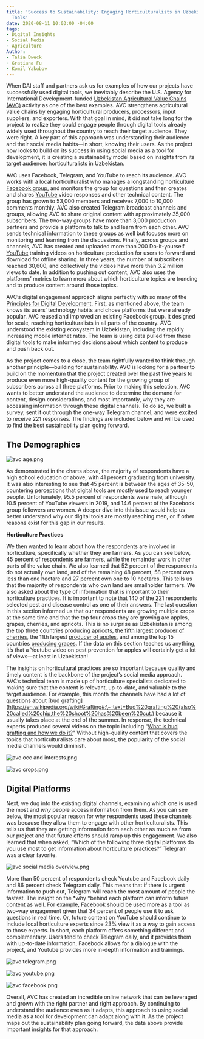 ```yaml
---
title: 'Success to Sustainability: Engaging Horticulturalists in Uzbekistan with Digital
  Tools'
date: 2020-08-11 10:03:00 -04:00
tags:
- Digital Insights
- Social Media
- Agriculture
Author:
- Talia Dweck
- Gratiana Fu
- Komil Yakubov
---
```


When DAI staff and partners ask us for examples of how our projects have successfully used digital tools, we inevitably describe the U.S. Agency for International Development-funded [Uzbekistan Agricultural Value Chains (AVC)](https://www.dai.com/our-work/projects/uzbekistan-usaid-agricultural-value-chain-activity-uzbekistan-uzbekistan-avc) activity as one of the best examples. AVC strengthens agricultural value chains by engaging horticultural producers, processors, input suppliers, and exporters. With that goal in mind, it did not take long for the project to realize they could engage people through digital tools already widely used throughout the country to reach their target audience. They were right. A key part of this approach was understanding their audience and their social media habits—in short, knowing their users. As the project now looks to build on its success in using social media as a tool for development, it is creating a sustainability model based on insights from its target audience: horticulturalists in Uzbekistan.

AVC uses Facebook, Telegram, and YouTube to reach its audience. AVC works with a local horticulturalist who manages a longstanding horticulture [Facebook group](https://www.facebook.com/groups/bogdorchilik), and monitors the group for questions and then creates and shares [YouTube](https://www.youtube.com/channel/UCpGVyZ0yok7YPxAw9-omMhA) video responses and other technical content. The group has grown to 53,000 members and receives 7,000 to 10,000 comments monthly. AVC also created Telegram broadcast channels and groups, allowing AVC to share original content with approximately 35,000 subscribers. The two-way groups have more than 3,000 production partners and provide a platform to talk to and learn from each other. AVC sends technical information to these groups as well but focuses more on monitoring and learning from the discussions. Finally, across groups and channels, AVC has created and uploaded more than 200 Do-it-yourself [YouTube](https://www.youtube.com/channel/UCpGVyZ0yok7YPxAw9-omMhA) training videos on horticulture production for users to forward and download for offline sharing. In three years, the number of subscribers reached 30,600, and collectively the videos have more than 3.2 million views to date. In addition to pushing out content, AVC also uses the platforms’ metrics to learn more about which horticulture topics are trending and to produce content around those topics.

AVC’s digital engagement approach aligns perfectly with so many of the [Principles for Digital Development](https://digitalprinciples.org/). First, as mentioned above, the team knows its users’ technology habits and chose platforms that were already popular. AVC reused and improved an existing Facebook group. It designed for scale, reaching horticulturalists in all parts of the country. AVC understood the existing ecosystem in Uzbekistan, including the rapidly increasing mobile internet rates. The team is using data pulled from these digital tools to make informed decisions about which content to produce and push back out.

As the project comes to a close, the team rightfully wanted to think through another principle—building for sustainability. AVC is looking for a partner to build on the momentum that the project created over the past five years to produce even more high-quality content for the growing group of subscribers across all three platforms. Prior to making this selection, AVC wants to better understand the audience to determine the demand for content, design considerations, and most importantly, why they are accessing information through these digital channels. To do so, we built a survey, sent it out through the one-way Telegram channel, and were excited to receive 221 responses. The findings are included below and will be used to find the best sustainability plan going forward.

## The Demographics

![avc age.png](/uploads/avc%20age.png)

As demonstrated in the charts above, the majority of respondents have a high school education or above, with 41 percent graduating from university. It was also interesting to see that 45 percent is between the ages of 35-50, countering perceptions that digital tools are mostly used to reach younger people. Unfortunately, 95.5 percent of respondents were male, although 10.5 percent of YouTube viewers in 2019, and 14.6 percent of the Facebook group followers are women. A deeper dive into this issue would help us better understand why our digital tools are mostly reaching men, or if other reasons exist for this gap in our results.

**Horticulture Practices**

We then wanted to learn about how the respondents are involved in horticulture, specifically whether they are farmers. As you can see below, 45 percent of respondents are farmers, while the remainder work in other parts of the value chain. We also learned that 52 percent of the respondents do not actually own land, and of the remaining 48 percent, 58 percent own less than one hectare and 27 percent own one to 10 hectares. This tells us that the majority of respondents who own land are smallholder farmers. We also asked about the type of information that is important to their horticulture practices. It is important to note that 140 of the 221 respondents selected pest and disease control as one of their answers. The last question in this section informed us that our respondents are growing multiple crops at the same time and that the top four crops they are growing are apples, grapes, cherries, and apricots. This is no surprise as Uzbekistan is among the top three countries [producing apricots](https://en.wikipedia.org/wiki/List_of_countries_by_apricot_production), [the fifth largest producer of cherries](https://www.tridge.com/intelligences/sweet-cherry), the 11th largest [producer of apples](https://www.tridge.com/intelligences/apple/UZ), and among the top 15 countries [producing grapes](https://www.tridge.com/intelligences/grape/UZ). If the data on this section teaches us anything, it’s that a Youtube video on pest prevention for apples will certainly get a lot of views—at least in Uzbekistan!

The insights on horticultural practices are so important because quality and timely content is the backbone of the project’s social media approach. AVC’s technical team is made up of horticulture specialists dedicated to making sure that the content is relevant, up-to-date, and valuable to the target audience. For example, this month the channels have had a lot of questions about \[bud grafting\](https://en.wikipedia.org/wiki/Grafting#:\~:text=Bud%20grafting%20(also%20called%20chip,the%20shoot%20has%20been%20cut.) because it usually takes place at the end of the summer. In response, the technical experts produced several videos on the topic including “[What is bud grafting and how we do it?](https://www.youtube.com/watch?v=IE0eoqR4zlA&t=196s)" Without high-quality content that covers the topics that horticulturalists care about most, the popularity of the social media channels would diminish.

![avc occ and interests.png](/uploads/avc%20occ%20and%20interests.png)

![avc crops.png](/uploads/avc%20crops.png)

## Digital Platforms

Next, we dug into the existing digital channels, examining which one is used the most and *why* people access information from them. As you can see below, the most popular reason for why respondents used these channels was because they allow them to engage with other horticulturalists. This tells us that they are getting information from each other as much as from our project and that future efforts should ramp up this engagement. We also learned that when asked, “Which of the following three digital platforms do you use most to get information about horticulture practices?” Telegram was a clear favorite.

![avc social media overview.png](/uploads/avc%20social%20media%20overview.png)

More than 50 percent of respondents check Youtube and Facebook daily and 86 percent check Telegram daily. This means that if there is urgent information to push out, Telegram will reach the most amount of people the fastest. The insight on the \*why \*behind each platform can inform future content as well. For example, Facebook should be used more as a tool as two-way engagement given that 34 percent of people use it to ask questions in real time. Or, future content on YouTube should continue to include local horticulture experts since 23% view it as a way to gain access to those experts. In short, each platform offers something different and complementary. Users tend to check Telegram daily, and it provides them with up-to-date information, Facebook allows for a dialogue with the project, and Youtube provides more in-depth information and trainings.

![avc telegram.png](/uploads/avc%20telegram.png)

![avc youtube.png](/uploads/avc%20youtube.png)

![avc facebook.png](/uploads/avc%20facebook.png)

Overall, AVC has created an incredible online network that can be leveraged and grown with the right partner and right approach. By continuing to understand the audience even as it adapts, this approach to using social media as a tool for development can adapt along with it. As the project maps out the sustainability plan going forward, the data above provide important insights for that approach.